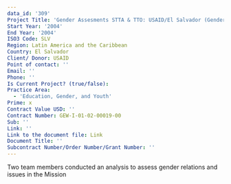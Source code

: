 ```yaml
---
data_id: '309'
Project Title: 'Gender Assesments STTA & TTO: USAID/El Salvador (Gender Assessment) (TDY 19)'
Start Year: '2004'
End Year: '2004'
ISO3 Code: SLV
Region: Latin America and the Caribbean
Country: El Salvador
Client/ Donor: USAID
Point of contact: ''
Email: ''
Phone: ''
Is Current Project? (true/false): 
Practice Area:
  - 'Education, Gender, and Youth'
Prime: x
Contract Value USD: ''
Contract Number: GEW-I-01-02-00019-00
Sub: ''
Link: ''
Link to the document file: Link
Document Title: ''
Subcontract Number/Order Number/Grant Number: ''
---
```


Two team members conducted an analysis to assess gender relations and issues in the Mission